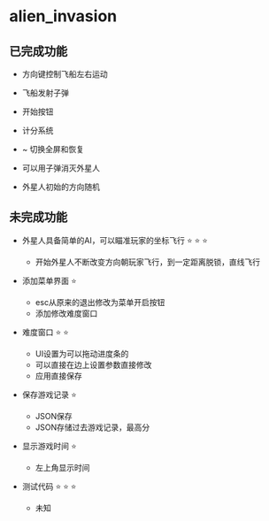 # alien_invasion

## 已完成功能

- 方向键控制飞船左右运动

- 飞船发射子弹
- 开始按钮
- 计分系统
- ~ 切换全屏和恢复
- 可以用子弹消灭外星人
- 外星人初始的方向随机

## 未完成功能

- 外星人具备简单的AI，可以瞄准玩家的坐标飞行 :star: :star: :star:
  - 开始外星人不断改变方向朝玩家飞行，到一定距离脱锁，直线飞行

- 添加菜单界面 :star:
  - esc从原来的退出修改为菜单开启按钮
  - 添加修改难度窗口

- 难度窗口 :star: :star:
  - UI设置为可以拖动进度条的
  - 可以直接在边上设置参数直接修改
  - 应用直接保存

- 保存游戏记录 :star:
  - JSON保存
  - JSON存储过去游戏记录，最高分
- 显示游戏时间 :star:
  - 左上角显示时间

- 测试代码 :star: :star: :star:
  - 未知
